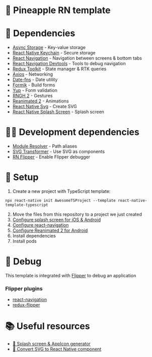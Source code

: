 # 🍍 Pineapple RN template

# 🐸 Dependencies 
- [Async Storage](https://www.npmjs.com/package/@react-native-async-storage/async-storage) - Key-value storage
- [React Native Keychain](https://www.npmjs.com/package/react-native-keychain) - Secure storage
- [React Navigation](https://reactnavigation.org/docs/getting-started/) - Navigation between screens & bottom tabs
- [React Navigation Devtools](https://reactnavigation.org/docs/devtools/) - Tools to debug navigation
- [Redux Toolkit](https://redux-toolkit.js.org/introduction/getting-started) - State manager & RTK queries
- [Axios](https://github.com/axios/axios) - Networking
- [Date-fns](https://date-fns.org) - Date utility
- [Formik](https://formik.org) - Build forms
- [Yup](https://github.com/jquense/yup) - Form validation
- [RNGH 2](https://www.npmjs.com/package/react-native-gesture-handler) - Gestures
- [Reanimated 2](https://docs.swmansion.com/react-native-reanimated/docs) - Animations
- [React Native Svg](https://github.com/react-native-svg/react-native-svg) - Create SVG
- [React Native Splash Screen](https://www.npmjs.com/package/react-native-splash-screen) - Splash screen

# 👨‍💻 Development dependencies 
- [Module Resolver](https://www.npmjs.com/package/babel-plugin-module-resolver) - Path aliases
- [SVG Transformer](https://github.com/kristerkari/react-native-svg-transformer) - Use SVG as components
- [RN Flipper](react-native-flipper) - Enable Flipper debugger

# 🙈 Setup 

1. Create a new project with TypeScript template:
<pre>
<code>npx react-native init AwesomeTSProject --template react-native-template-typescript</code>
</pre>
2. Move the files from this repository to a project we just created
3. [Configure splash screen for iOS & Android](https://www.npmjs.com/package/react-native-splash-screen)
4. [Configure react-navigation](https://reactnavigation.org/docs/getting-started/#installing-dependencies-into-a-bare-react-native-project)
5. [Configure Reanimated 2 for Android](https://docs.swmansion.com/react-native-reanimated/docs/fundamentals/installation#android)
6. Install dependencies
7. Install pods

# 🐛 Debug 

This template is integrated with [Flipper](https://fbflipper.com) to debug an application

### Flipper plugins
- [react-navigation](https://reactnavigation.org/docs/devtools/)
- [redux-flipper](https://www.npmjs.com/package/redux-flipper)

# 📚 Useful resources

- [🌅 Splash screen & AppIcon generator](https://appicon.co)
- [🧬 Convert SVG to React Native component](https://react-svgr.com/playground/?native=true)
